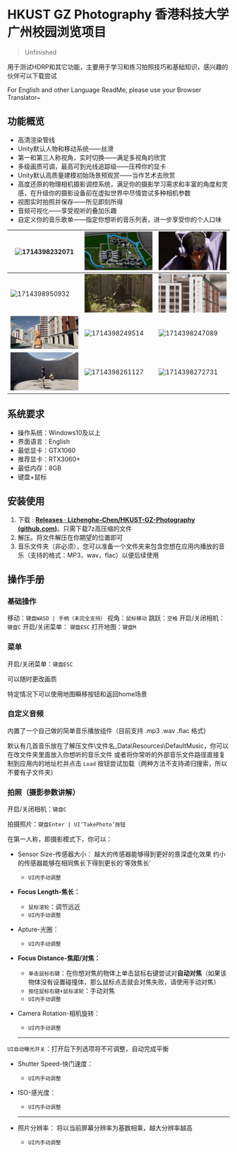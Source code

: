 # HKUST GZ Photography 香港科技大学广州校园浏览项目

> Unfinished

用于测试HDRP和其它功能，主要用于学习和练习拍照技巧和基础知识，感兴趣的伙伴可以下载尝试

For English and other Language ReadMe, please use your Browser Translator~

## 功能概览

* 高清渲染管线
* Unity默认人物和移动系统——丝滑
* 第一和第三人称视角，实时切换——满足多视角的欣赏
* 多级画质可调，最高可到光线追踪级——压榨你的显卡
* Unity默认高质量建模初始场景预观赏——当作艺术去欣赏
* 高度还原的物理相机摄影调控系统，满足你的摄影学习需求和丰富的角度和灵感，在升级你的摄影设备前在虚拟世界中尽情尝试多种相机参数
* 视图实时拍照并保存——所见即刻所得
* 音频可视化——享受视听的叠加乐趣
* 自定义你的音乐歌单——指定你想听的音乐列表，进一步享受你的个人口味

| ![1714398232071](https://file+.vscode-resource.vscode-cdn.net/f%3A/HKUST-GZ-Photography/image/README/1714398232071.png) | ![1714477127487](image/README/1714477127487.png)                                                                        | ![1714398489011](image/README/1714398489011.png)                                                                        |
| --------------------------------------------------------------------------------------------------------------------- | --------------------------------------------------------------------------------------------------------------------- | --------------------------------------------------------------------------------------------------------------------- |
| ![1714398950932](https://file+.vscode-resource.vscode-cdn.net/f%3A/HKUST-GZ-Photography/image/README/1714398950932.png) | ![1714398235650](image/README/1714398235650.png)                                                                        | ![1714398240967](image/README/1714398240967.png)                                                                        |
| ![1714398244764](image/README/1714398244764.png)                                                                        | ![1714398249514](https://file+.vscode-resource.vscode-cdn.net/f%3A/HKUST-GZ-Photography/image/README/1714398249514.png) | ![1714398247089](https://file+.vscode-resource.vscode-cdn.net/f%3A/HKUST-GZ-Photography/image/README/1714398247089.png) |
| ![1714398257654](image/README/1714398257654.png)                                                                        | ![1714398261127](image/README/1714398261127.png)                                                                        | ![1714398272731](image/README/1714398272731.png)                                                                        |

## 系统要求

* 操作系统：Windows10及以上
* 界面语言：English
* 最低显卡：GTX1060
* 推荐显卡：RTX3060+
* 最低内存：8GB
* 键盘+鼠标

## 安装使用

1. 下载 : [**Releases · Lizhenghe-Chen/HKUST-GZ-Photography (github.com)**](https://github.com/Lizhenghe-Chen/HKUST-GZ-Photography/releases)。只需下载7z高压缩的文件
2. 解压。将文件解压在你期望的位置即可
3. 音乐文件夹（非必须），您可以准备一个文件夹来包含您想在应用内播放的音乐（支持的格式：MP3，wav，flac）以便后续使用

## 操作手册

### 基础操作

移动：`键盘WASD | 手柄（未完全支持）`
视角：`鼠标移动`
跳跃：`空格`
开启/关闭相机：  `键盘C`
开启/关闭菜单： `键盘ESC`
打开地图：`键盘M`

### 菜单

开启/关闭菜单：`键盘ESC`

可以随时更改画质

特定情况下可以使用地图瞬移按钮和返回home场景

### 自定义音频

内置了一个自己做的简单音乐播放组件（目前支持 .mp3 .wav .flac 格式)

默认有几首音乐放在了解压文件\\文件名_Data\Resources\DefaultMusic，你可以在改文件夹里面放入你想听的音乐文件
或者将你常听的外部音乐文件路径直接复制到应用内的地址栏并点击 `Load` 按钮尝试加载（两种方法不支持递归搜索，所以不要有子文件夹）

### 拍照（摄影参数讲解）

开启/关闭相机：`键盘C`

拍摄照片：`键盘Enter | UI‘TakePhoto’按钮`

在第一人称，即摄影模式下，你可以：

* Sensor Size-传感器大小：
  越大的传感器能够得到更好的景深虚化效果
  约小的传感器能够在相同焦长下得到更长的‘等效焦长’

  * `UI内手动调整`
* **Focus Length-焦长：**

  * `鼠标滚轮`：调节远近
  * `UI内手动调整`
* Apture-光圈：

  * `UI内手动调整`
* **Focus Distance-焦距/对焦：**

  * `单击鼠标右键`：在你想对焦的物体上单击鼠标右键尝试对**自动对焦**（如果该物体没有设置碰撞体，那么鼠标点击就会对焦失败，请使用手动对焦）
  * `按住鼠标右键+鼠标滚轮`：手动对焦
  * `UI内手动调整`
* Camera Rotation-相机旋转：

  * `UI内手动调整`

  ---

`UI自动曝光开关`：打开后下列选项将不可调整，自动完成平衡

* Shutter Speed-快门速度：

  * `UI内手动调整`
* ISO-感光度：

  * `UI内手动调整`

  ---
* 照片分辨率：
  将以当前屏幕分辨率为基数相乘，越大分辨率越高

  * `UI内手动调整`
